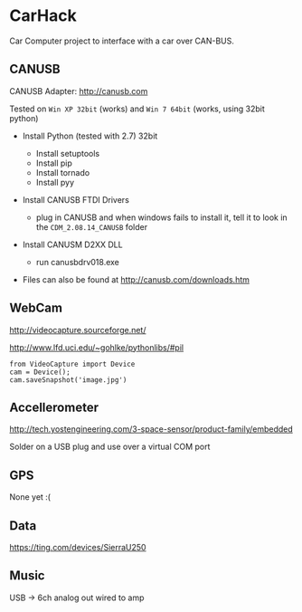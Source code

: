 CarHack
=======

Car Computer project to interface with a car over CAN-BUS.


CANUSB
------

CANUSB Adapter: http://canusb.com

Tested on `Win XP 32bit` (works) and `Win 7 64bit` (works, using 32bit python)


* Install Python (tested with 2.7) 32bit
    * Install setuptools
    * Install pip
    * Install tornado
    * Install pyy


* Install CANUSB FTDI Drivers
  * plug in CANUSB and when windows fails to install it, tell it to look in the `CDM_2.08.14_CANUSB` folder


* Install CANUSM D2XX DLL
  * run canusbdrv018.exe


* Files can also be found at http://canusb.com/downloads.htm


WebCam
------

http://videocapture.sourceforge.net/

http://www.lfd.uci.edu/~gohlke/pythonlibs/#pil

    from VideoCapture import Device
    cam = Device();
    cam.saveSnapshot('image.jpg')



Accellerometer
--------------

http://tech.yostengineering.com/3-space-sensor/product-family/embedded

Solder on a USB plug and use over a virtual COM port


GPS
---

None yet :(


Data
----

https://ting.com/devices/SierraU250



Music
-----

USB -> 6ch analog out wired to amp
